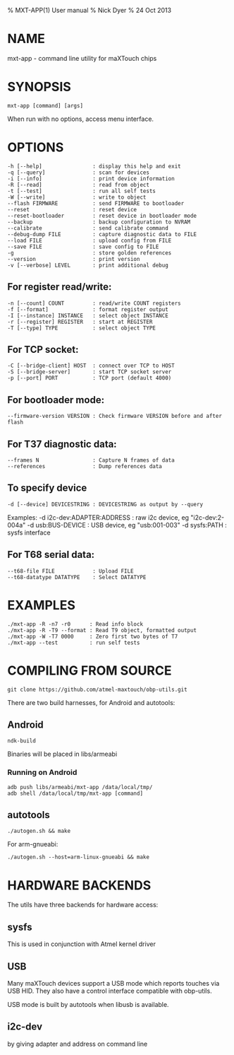 % MXT-APP(1) User manual
% Nick Dyer
% 24 Oct 2013

# NAME

mxt-app - command line utility for maXTouch chips

# SYNOPSIS

    mxt-app [command] [args]

When run with no options, access menu interface.

# OPTIONS

    -h [--help]                : display this help and exit
    -q [--query]               : scan for devices
    -i [--info]                : print device information
    -R [--read]                : read from object
    -t [--test]                : run all self tests
    -W [--write]               : write to object
    --flash FIRMWARE           : send FIRMWARE to bootloader
    --reset                    : reset device
    --reset-bootloader         : reset device in bootloader mode
    --backup                   : backup configuration to NVRAM
    --calibrate                : send calibrate command
    --debug-dump FILE          : capture diagnostic data to FILE
    --load FILE                : upload config from FILE
    --save FILE                : save config to FILE
    -g                         : store golden references
    --version                  : print version
    -v [--verbose] LEVEL       : print additional debug

## For register read/write:

    -n [--count] COUNT         : read/write COUNT registers
    -f [--format]              : format register output
    -I [--instance] INSTANCE   : select object INSTANCE
    -r [--register] REGISTER   : start at REGISTER
    -T [--type] TYPE           : select object TYPE

## For TCP socket:

    -C [--bridge-client] HOST  : connect over TCP to HOST
    -S [--bridge-server]       : start TCP socket server
    -p [--port] PORT           : TCP port (default 4000)

## For bootloader mode:

    --firmware-version VERSION : Check firmware VERSION before and after flash

## For T37 diagnostic data:

    --frames N                 : Capture N frames of data
    --references               : Dump references data

## To specify device

    -d [--device] DEVICESTRING : DEVICESTRING as output by --query

Examples:
    -d i2c-dev:ADAPTER:ADDRESS : raw i2c device, eg "i2c-dev:2-004a"
    -d usb:BUS-DEVICE          : USB device, eg "usb:001-003"
    -d sysfs:PATH              : sysfs interface

## For T68 serial data:

    --t68-file FILE            : Upload FILE
    --t68-datatype DATATYPE    : Select DATATYPE

# EXAMPLES

    ./mxt-app -R -n7 -r0      : Read info block
    ./mxt-app -R -T9 --format : Read T9 object, formatted output
    ./mxt-app -W -T7 0000     : Zero first two bytes of T7
    ./mxt-app --test          : run self tests

# COMPILING FROM SOURCE

    git clone https://github.com/atmel-maxtouch/obp-utils.git

There are two build harnesses, for Android and autotools:

## Android

    ndk-build

Binaries will be placed in libs/armeabi

### Running on Android

    adb push libs/armeabi/mxt-app /data/local/tmp/
    adb shell /data/local/tmp/mxt-app [command]

## autotools

    ./autogen.sh && make

For arm-gnueabi:

    ./autogen.sh --host=arm-linux-gnueabi && make

# HARDWARE BACKENDS

The utils have three backends for hardware access:

## sysfs

This is used in conjunction with Atmel kernel driver

## USB

Many maXTouch devices support a USB mode which reports touches via USB HID.
They also have a control interface compatible with obp-utils.

USB mode is built by autotools when libusb is available.

## i2c-dev

by giving adapter and address on command line
